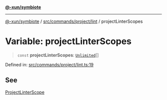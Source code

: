[**@-xun/symbiote**](../../../../../README.md)

***

[@-xun/symbiote](../../../../../README.md) / [src/commands/project/lint](../README.md) / projectLinterScopes

# Variable: projectLinterScopes

> `const` **projectLinterScopes**: [`Unlimited`](../../../../configure/enumerations/UnlimitedGlobalScope.md#unlimited)[]

Defined in: [src/commands/project/lint.ts:19](https://github.com/Xunnamius/symbiote/blob/79d395cced979d17188580f3f3b776aa6e57df18/src/commands/project/lint.ts#L19)

## See

[ProjectLinterScope](../../../../configure/enumerations/UnlimitedGlobalScope.md)
